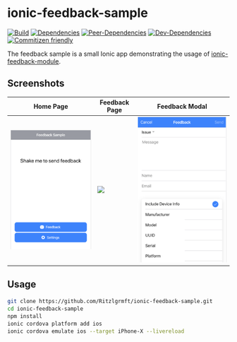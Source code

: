 # ionic-feedback-sample

[![Build](https://travis-ci.org/Ritzlgrmft/ionic-feedback-sample.svg?branch=master)](https://travis-ci.org/Ritzlgrmft/ionic-feedback-sample)
[![Dependencies](https://david-dm.org/ritzlgrmft/ionic-feedback-sample/master/status.svg)](https://david-dm.org/ritzlgrmft/ionic-feedback-sample/master)
[![Peer-Dependencies](https://david-dm.org/ritzlgrmft/ionic-feedback-sample/master/peer-status.svg)](https://david-dm.org/ritzlgrmft/ionic-feedback-sample/master?type=peer)
[![Dev-Dependencies](https://david-dm.org/ritzlgrmft/ionic-feedback-sample/master/dev-status.svg)](https://david-dm.org/ritzlgrmft/ionic-feedback-sample/master?type=dev)
[![Commitizen friendly](https://img.shields.io/badge/commitizen-friendly-brightgreen.svg)](http://commitizen.github.io/cz-cli/)

The feedback sample is a small Ionic app demonstrating the usage of
[ionic-feedback-module](https://github.com/Ritzlgrmft/ionic-feedback-module).

## Screenshots

| Home Page | Feedback Page | Feedback Modal |
| ---------- | ------------- | ----------- |
| ![](docs/home-page.png) | ![](docs/feedback-page.png) | ![](docs/feedback-modal.png) |

## Usage

```bash
git clone https://github.com/Ritzlgrmft/ionic-feedback-sample.git
cd ionic-feedback-sample
npm install
ionic cordova platform add ios
ionic cordova emulate ios --target iPhone-X --livereload
```
